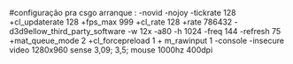#configuração pra csgo
arranque :
-novid -nojoy -tickrate 128 +cl_updaterate 128 +fps_max 999 +cl_rate 128 +rate 786432 -d3d9ellow_third_party_software -w 12x -a80 -h 1024 -freq 144 -refresh 75 +mat_queue_mode 2 +cl_forcepreload 1 + m_rawinput 1 -console -insecure
video 1280x960
sense 3,09; 3,5;
mouse 1000hz 400dpi
